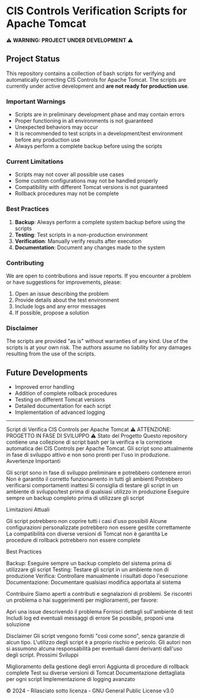 # CIS Controls Verification Scripts for Apache Tomcat

⚠️ **WARNING: PROJECT UNDER DEVELOPMENT** ⚠️

## Project Status

This repository contains a collection of bash scripts for verifying and automatically correcting CIS Controls for Apache Tomcat. The scripts are currently under active development and **are not ready for production use**.

### Important Warnings

- Scripts are in preliminary development phase and may contain errors
- Proper functioning in all environments is not guaranteed
- Unexpected behaviors may occur
- It is recommended to test scripts in a development/test environment before any production use
- Always perform a complete backup before using the scripts

### Current Limitations

- Scripts may not cover all possible use cases
- Some custom configurations may not be handled properly
- Compatibility with different Tomcat versions is not guaranteed
- Rollback procedures may not be complete

### Best Practices

1. **Backup**: Always perform a complete system backup before using the scripts
2. **Testing**: Test scripts in a non-production environment
3. **Verification**: Manually verify results after execution
4. **Documentation**: Document any changes made to the system

### Contributing

We are open to contributions and issue reports. If you encounter a problem or have suggestions for improvements, please:

1. Open an issue describing the problem
2. Provide details about the test environment
3. Include logs and any error messages
4. If possible, propose a solution

### Disclaimer

The scripts are provided "as is" without warranties of any kind. Use of the scripts is at your own risk. The authors assume no liability for any damages resulting from the use of the scripts.

## Future Developments

- Improved error handling
- Addition of complete rollback procedures
- Testing on different Tomcat versions
- Detailed documentation for each script
- Implementation of advanced logging

---

Script di Verifica CIS Controls per Apache Tomcat
⚠️ ATTENZIONE: PROGETTO IN FASE DI SVILUPPO ⚠️
Stato del Progetto
Questo repository contiene una collezione di script bash per la verifica e la correzione automatica dei CIS Controls per Apache Tomcat. Gli script sono attualmente in fase di sviluppo attivo e non sono pronti per l'uso in produzione.
Avvertenze Importanti

Gli script sono in fase di sviluppo preliminare e potrebbero contenere errori
Non è garantito il corretto funzionamento in tutti gli ambienti
Potrebbero verificarsi comportamenti inattesi
Si consiglia di testare gli script in un ambiente di sviluppo/test prima di qualsiasi utilizzo in produzione
Eseguire sempre un backup completo prima di utilizzare gli script

Limitazioni Attuali

Gli script potrebbero non coprire tutti i casi d'uso possibili
Alcune configurazioni personalizzate potrebbero non essere gestite correttamente
La compatibilità con diverse versioni di Tomcat non è garantita
Le procedure di rollback potrebbero non essere complete

Best Practices

Backup: Eseguire sempre un backup completo del sistema prima di utilizzare gli script
Testing: Testare gli script in un ambiente non di produzione
Verifica: Controllare manualmente i risultati dopo l'esecuzione
Documentazione: Documentare qualsiasi modifica apportata al sistema

Contribuire
Siamo aperti a contributi e segnalazioni di problemi. Se riscontri un problema o hai suggerimenti per miglioramenti, per favore:

Apri una issue descrivendo il problema
Fornisci dettagli sull'ambiente di test
Includi log ed eventuali messaggi di errore
Se possibile, proponi una soluzione

Disclaimer
Gli script vengono forniti "così come sono", senza garanzie di alcun tipo. L'utilizzo degli script è a proprio rischio e pericolo. Gli autori non si assumono alcuna responsabilità per eventuali danni derivanti dall'uso degli script.
Prossimi Sviluppi

Miglioramento della gestione degli errori
Aggiunta di procedure di rollback complete
Test su diverse versioni di Tomcat
Documentazione dettagliata per ogni script
Implementazione di logging avanzato

© 2024 - Rilasciato sotto licenza - GNU General Public License v3.0
